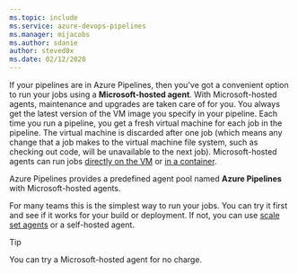 ```yaml
---
ms.topic: include
ms.service: azure-devops-pipelines
ms.manager: mijacobs
ms.author: sdanie
author: steved0x
ms.date: 02/12/2020
---
```


If your pipelines are in Azure Pipelines, then you've got a convenient option to run your jobs using a **Microsoft-hosted agent**. With Microsoft-hosted agents, maintenance and upgrades are taken care of for you. You always get the latest version of the VM image you specify in your pipeline. Each time you run a pipeline, you get a fresh virtual machine for each job in the pipeline. The virtual machine is discarded after one job (which means any change that a job makes to the virtual machine file system, such as checking out code, will be unavailable to the next job). Microsoft-hosted agents can run jobs [directly on the VM](../../process/phases.md) or [in a container](../../process/container-phases.md).

Azure Pipelines provides a predefined agent pool named **Azure Pipelines** with Microsoft-hosted agents.

For many teams this is the simplest way to run your jobs. You can try it first and see if it works for your build or deployment. If not, you can use [scale set agents](../scale-set-agents.md) or a self-hosted agent.

> [!TIP]
>
> You can try a Microsoft-hosted agent for no charge.
